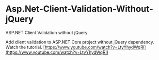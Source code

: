 # Asp.Net-Client-Validation-Without-jQuery

ASP.NET Client Validation without jQuery

Add client validation to ASP.NET Core project without jQuery dependency.
Watch the tutorial.
[https://www.youtube.com/watch?v=LtyYhydWqRI](https://www.youtube.com/watch?v=LtyYhydWqRI)
